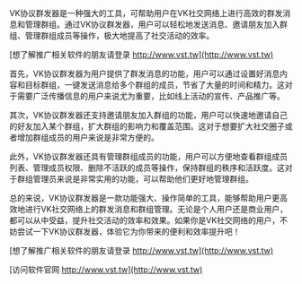 VK协议群发器是一种强大的工具，可帮助用户在VK社交网络上进行高效的群发消息和管理群组。通过VK协议群发器，用户可以轻松地发送消息、邀请朋友加入群组、管理群组成员等操作，极大地提高了社交活动的效率。

[想了解推广相关软件的朋友请登录 http://www.vst.tw](http://www.vst.tw)

首先，VK协议群发器为用户提供了群发消息的功能，用户可以通过设置好消息内容和目标群组，一键发送消息给多个群组的成员，节省了大量的时间和精力。这对于需要广泛传播信息的用户来说尤为重要，比如线上活动的宣传、产品推广等。

其次，VK协议群发器还支持邀请朋友加入群组的功能，用户可以快速地邀请自己的好友加入某个群组，扩大群组的影响力和覆盖范围。这对于想要扩大社交圈子或者增加群组成员的用户来说是非常方便的。

此外，VK协议群发器还具有管理群组成员的功能，用户可以方便地查看群组成员列表、管理成员权限、删除不活跃的成员等操作，保持群组的秩序和活跃度。这对于群组管理员来说是非常实用的功能，可以帮助他们更好地管理群组。

总的来说，VK协议群发器是一款功能强大、操作简单的工具，能够帮助用户更高效地进行VK社交网络上的群发消息和群组管理。无论是个人用户还是商业用户，都可以从中受益，提升社交活动的效率和效果。如果你是VK社交网络的用户，不妨尝试一下VK协议群发器，体验它为你带来的便利和效率提升吧！

[想了解推广相关软件的朋友请登录 http://www.vst.tw](http://www.vst.tw)


[访问软件官网 http://www.vst.tw](http://www.vst.tw)

